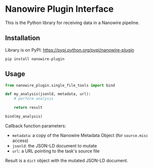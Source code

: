 # Nanowire Plugin Interface

This is the Python library for receiving data in a Nanowire pipeline.

## Installation

Library is on PyPI: https://pypi.python.org/pypi/nanowire-plugin

`pip install nanowire-plugin`

## Usage

```python
from nanowire_plugin.single_file_tools import bind

def my_analysis(jsonld, metadata, url):
    # perform analysis

    return result

bind(my_analysis)
```

Callback function parameters:

- `metadata`: a copy of the Nanowire Metadata Object (for `source.misc` access)
- `jsonld`: the JSON-LD document to mutate
- `url`: a URL pointing to the task's source file

Result is a `dict` object with the mutated JSON-LD document.
